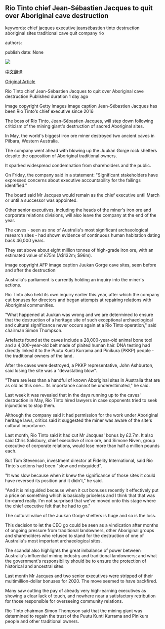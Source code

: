 ## Rio Tinto chief Jean-Sébastien Jacques to quit over Aboriginal cave destruction

keywords: chief jacques executive jeansébastien tinto destruction aboriginal sites traditional cave quit company rio

authors: 

publish date: None

![](https://ichef.bbci.co.uk/news/1024/branded_news/B092/production/_114320254_split.jpg)

[中文翻译](Rio%20Tinto%20chief%20Jean-S%C3%A9bastien%20Jacques%20to%20quit%20over%20Aboriginal%20cave%20destruction_zh.md)

[Original Article](https://www.bbc.com/news/world-australia-54112991)

Rio Tinto chief Jean-Sébastien Jacques to quit over Aboriginal cave destruction Published duration 1 day ago

image copyright Getty Images image caption Jean-Sébastien Jacques has been Rio Tinto's chief executive since 2016

The boss of Rio Tinto, Jean-Sébastien Jacques, will step down following criticism of the mining giant's destruction of sacred Aboriginal sites.

In May, the world's biggest iron ore miner destroyed two ancient caves in Pilbara, Western Australia.

The company went ahead with blowing up the Juukan Gorge rock shelters despite the opposition of Aboriginal traditional owners.

It sparked widespread condemnation from shareholders and the public.

On Friday, the company said in a statement: "Significant stakeholders have expressed concerns about executive accountability for the failings identified."

The board said Mr Jacques would remain as the chief executive until March or until a successor was appointed.

Other senior executives, including the heads of the miner's iron ore and corporate relations divisions, will also leave the company at the end of the year.

The caves - seen as one of Australia's most significant archaeological research sites - had shown evidence of continuous human habitation dating back 46,000 years.

They sat above about eight million tonnes of high-grade iron ore, with an estimated value of £75m (A$132m; $96m).

image copyright AFP image caption Juukan Gorge cave sites, seen before and after the destruction

Australia's parliament is currently holding an inquiry into the miner's actions.

Rio Tinto also held its own inquiry earlier this year, after which the company cut bonuses for directors and began attempts at repairing relations with Aboriginal communities.

"What happened at Juukan was wrong and we are determined to ensure that the destruction of a heritage site of such exceptional archaeological and cultural significance never occurs again at a Rio Tinto operation," said chairman Simon Thompson.

Artefacts found at the caves include a 28,000-year-old animal bone tool and a 4,000-year-old belt made of plaited human hair. DNA testing had directly linked it to the Puutu Kunti Kurrama and Pinikura (PKKP) people - the traditional owners of the land.

After the caves were destroyed, a PKKP representative, John Ashburton, said losing the site was a "devastating blow".

"There are less than a handful of known Aboriginal sites in Australia that are as old as this one... Its importance cannot be underestimated," he said.

Last week it was revealed that in the days running up to the caves' destruction in May, Rio Tinto hired lawyers in case opponents tried to seek injunctions to stop them.

Although the company said it had permission for the work under Aboriginal heritage laws, critics said it suggested the miner was aware of the site's cultural importance.

Last month, Rio Tinto said it had cut Mr Jacques' bonus by £2.7m. It also said Chris Salisbury, chief executive of iron ore, and Simone Niven, group executive of corporate relations, would lose more than half a million pounds each.

But Tom Stevenson, investment director at Fidelity International, said Rio Tinto's actions had been "slow and misguided".

"It was slow because when it knew the significance of those sites it could have reversed its position and it didn't," he said.

"And it is misguided because when it cut bonuses recently it effectively put a price on something which is basically priceless and I think that that was tin-eared really. I'm not surprised that we've moved onto this stage where the chief executive felt that he had to go."

The cultural value of the Juukan Gorge shelters is huge and so is the loss.

This decision to let the CEO go could be seen as a vindication after months of ongoing pressure from traditional landowners, other Aboriginal groups and shareholders who refused to stand for the destruction of one of Australia's most important archaeological sites.

The scandal also highlights the great imbalance of power between Australia's influential mining industry and traditional landowners; and what the government's responsibility should be to ensure the protection of historical and ancestral sites.

Last month Mr Jacques and two senior executives were stripped of their multimillion-dollar bonuses for 2020. The move seemed to have backfired.

Many saw cutting the pay of already very high-earning executives as showing a clear lack of touch, and nowhere near a satisfactory retribution for those responsible for overseeing community relations.

Rio Tinto chairman Simon Thompson said that the mining giant was determined to regain the trust of the Puutu Kunti Kurrama and Pinikura people and other traditional owners.